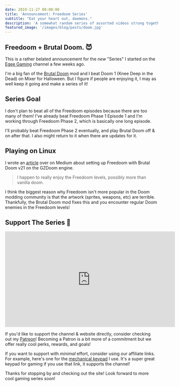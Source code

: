 ```yaml
---
date: 2019-11-27 00:00:00
title: 'Announcement: Freedoom Series'
subtitle: "Eat your heart out, daemons."
description: 'A somewhat random series of assorted videos strung together through slaying demons.'
featured_image: '/images/blog/posts/doom.jpg'
---
```


## Freedoom + Brutal Doom. 😈

This is a rather belated announcement for the _new_ "Series" I started on the [Egee Gaming](https://www.youtube.com/watch?v=0gZV7KwtE1w&list=PLH0VvjWUuXz1b4TFVDmOJBqIU3Kilv0DE) channel a few weeks ago.

I'm a big fan of the [Brutal Doom](https://www.moddb.com/mods/brutal-doom) mod and I beat Doom 1 (Knee Deep in the Dead) on Mixer for Halloween. But I figure if people are enjoying it, I may as well keep it going and make a series of it!

## Series Goal

I don't plan to beat all of the Freedoom episodes because there are too many of them! I've already beat Freedoom Phase 1 Episode 1 and I'm working through Freedoom Phase 2, which is basically one long episode.

I'll probably beat Freedoom Phase 2 eventually, and play Brutal Doom off & on after that. I also might return to it when there are updates for it.

## Playing on Linux

I wrote an [article](https://medium.com/@egee_irl/how-to-install-brutal-doom-v21-cf2c986fed50) over on Medium about setting up Freedoom with Brutal Doom v21 on the GZDoom engine.

> I happen to really enjoy the Freedoom levels, possibly more than vanilla doom.

I think the biggest reason why Freedoom isn't more popular in the Doom modding community is that the artwork (sprites, weapons, etc) are terrible. Thankfully, the Brutal Doom mod fixes this and you encounter regular Doom enemies in the Freedoom levels!

## Support The Series 🚀

<iframe width="560" height="315" src="https://www.youtube.com/embed/F3RKPJ0ywXw" frameborder="0" allow="accelerometer; autoplay; encrypted-media; gyroscope; picture-in-picture" allowfullscreen></iframe>

If you'd like to support the channel & website directly, consider checking out my [Patreon](https://www.patreon.com/egeeirl)! Becoming a Patron is a bit more of a commitment but we offer really cool perks, rewards, and goals!

If you want to support with *minimal* effort, consider using our affiliate links. For example, here's one for the [mechanical keypad](https://amzn.to/33uu63g) I use. It's a super great keypad for gaming if you use that link, it supports the channel!

Thanks for stopping by and checking out the site! Look forward to more cool gaming series soon!
